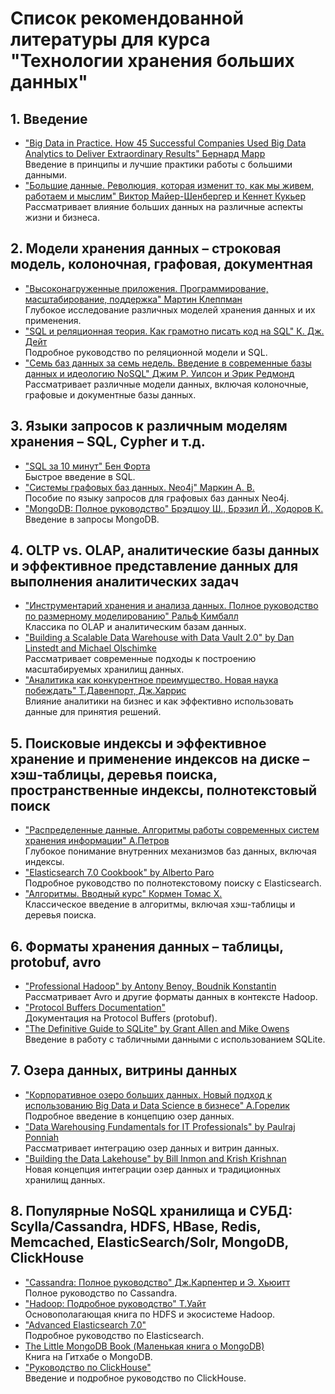 # Список рекомендованной литературы для курса "Технологии хранения больших данных"
## 1. Введение
- ["Big Data in Practice. How 45 Successful Companies Used Big Data Analytics to Deliver Extraordinary Results" Бернард Марр](https://www.litres.ru/book/bernard-marr/big-data-in-practice-how-45-successful-companies-used-big-dat-28277331/)    
Введение в принципы и лучшие практики работы с большими данными.   
- ["Большие данные. Революция, которая изменит то, как мы живем, работаем и мыслим" Виктор Майер-Шенбергер и Кеннет Кукьер](https://www.litres.ru/book/viktor-mayer-shenber/bolshie-dannye-revoluciya-kotoraya-izmenit-to-kak-my-6449497/)   
Рассматривает влияние больших данных на различные аспекты жизни и бизнеса.
## 2. Модели хранения данных – строковая модель, колоночная, графовая, документная
- ["Высоконагруженные приложения. Программирование, масштабирование, поддержка" Мартин Клеппман](https://www.litres.ru/book/martin-kleppman-1733/vysokonagruzhennye-prilozheniya-programmirovanie-mass-39100996/)    
Глубокое исследование различных моделей хранения данных и их применения.
- ["SQL и реляционная теория. Как грамотно писать код на SQL" К. Дж. Дейт](https://www.litres.ru/book/k-dzh-deyt/sql-i-relyacionnaya-teoriya-kak-gramotno-pisat-kod-na-sql-24499654/)    
Подробное руководство по реляционной модели и SQL.
- ["Семь баз данных за семь недель. Введение в современные базы данных и идеологию NoSQL" Джим Р. Уилсон и Эрик Редмонд](https://www.litres.ru/book/dzhim-r-uilson/sem-baz-dannyh-za-sem-nedel-vvedenie-v-sovremennye-bazy-dan-6090319/)    
Рассматривает различные модели данных, включая колоночные, графовые и документные базы данных.
## 3. Языки запросов к различным моделям хранения – SQL, Cypher и т.д.
- ["SQL за 10 минут" Бен Форта](https://www.labirint.ru/books/819364/)    
Быстрое введение в SQL.
- ["Системы графовых баз данных. Neo4j" Маркин А. В.](https://urait.ru/book/sistemy-grafovyh-baz-dannyh-neo4j-544089)    
Пособие по языку запросов для графовых баз данных Neo4j.
- ["MongoDB: Полное руководство" Брэдшоу Ш., Брэзил Й., Ходоров К.](https://dmkpress.com/catalog/computer/databases/978-5-97060-792-3/)    
Введение в запросы MongoDB.
## 4. OLTP vs. OLAP, аналитические базы данных и эффективное представление данных для выполнения аналитических задач
- ["Инструментарий хранения и анализа данных. Полное руководство по размерному моделированию" Ральф Кимбалл](https://www.ozon.ru/product/instrumentariy-hraneniya-i-analiza-dannyh-polnoe-rukovodstvo-po-razmernomu-modelirovaniyu-1543196655/)    
Классика по OLAP и аналитическим базам данных.
- ["Building a Scalable Data Warehouse with Data Vault 2.0" by Dan Linstedt and Michael Olschimke](https://www.logobook.ru/prod_show.php?object_uid=12791638)    
Рассматривает современные подходы к построению масштабируемых хранилищ данных.
- ["Аналитика как конкурентное преимущество. Новая наука побеждать" Т.Давенпорт, Дж.Харрис](https://megamarket.ru/catalog/details/analitika-kak-konkurentnoe-preimushestvo-100024875953/)    
Влияние аналитики на бизнес и как эффективно использовать данные для принятия решений.
## 5. Поисковые индексы и эффективное хранение и применение индексов на диске – хэш-таблицы, деревья поиска, пространственные индексы, полнотекстовый поиск
- ["Распределенные данные. Алгоритмы работы современных систем хранения информации" А.Петров](https://www.ozon.ru/product/raspredelennye-dannye-algoritmy-raboty-sovremennyh-sistem-hraneniya-informatsii-petrov-aleks-293390709/)    
Глубокое понимание внутренних механизмов баз данных, включая индексы.
- ["Elasticsearch 7.0 Cookbook" by Alberto Paro](https://www.ozon.ru/product/elasticsearch-7-0-cookbook-157734352/)    
Подробное руководство по полнотекстовому поиску с Elasticsearch.
- ["Алгоритмы. Вводный курс"  Кормен Томас Х.](https://www.ozon.ru/product/algoritmy-vvodnyy-kurs-kormen-tomas-h-340767503/)     
Классическое введение в алгоритмы, включая хэш-таблицы и деревья поиска.
## 6. Форматы хранения данных – таблицы, protobuf, avro
- ["Professional Hadoop" by Antony Benoy, Boudnik Konstantin](https://www.ozon.ru/product/professional-hadoop-antony-benoy-boudnik-konstantin-elektronnaya-kniga-936642571/)    
Рассматривает Avro и другие форматы данных в контексте Hadoop.
- ["Protocol Buffers Documentation"](https://protobuf.dev/overview/)    
Документация на Protocol Buffers (protobuf).
- ["The Definitive Guide to SQLite" by Grant Allen and Mike Owens](https://www.logobook.ru/prod_show.php?object_uid=11957164)    
Введение в работу с табличными данными с использованием SQLite.
## 7. Озера данных, витрины данных
- ["Корпоративное озеро больших данных. Новый подход к использованию Big Data и Data Science в бизнесе" А.Горелик](https://www.labirint.ru/books/956620/)    
Подробное введение в концепцию озер данных.
- ["Data Warehousing Fundamentals for IT Professionals" by Paulraj Ponniah](https://www.litres.ru/book/paulraj-ponniah/data-warehousing-fundamentals-for-it-professionals-31229297/)    
Рассматривает интеграцию озер данных и витрин данных.
- ["Building the Data Lakehouse" by Bill Inmon and Krish Krishnan](https://www.litres.ru/book/raznoe/building-the-data-warehouse-43489821/)    
Новая концепция интеграции озер данных и традиционных хранилищ данных.
## 8. Популярные NoSQL хранилища и СУБД: Scylla/Cassandra, HDFS, HBase, Redis, Memcached, ElasticSearch/Solr, MongoDB, ClickHouse
- ["Cassandra: Полное руководство" Дж.Карпентер и Э. Хьюитт](https://www.litres.ru/book/dzheff-karpenter/cassandra-polnoe-rukovodstvo-22780744/)    
Полное руководство по Cassandra.
- ["Hadoop: Подробное руководство" Т.Уайт](https://www.litres.ru/book/tom-uayt/hadoop-podrobnoe-rukovodstvo-6376507/)    
Основополагающая книга по HDFS и экосистеме Hadoop.
- ["Advanced Elasticsearch 7.0"](https://www.ozon.ru/product/advanced-elasticsearch-7-0-rasshirennyy-elasticsearch-7-0-na-angl-yaz-160038035/)    
Подробное руководство по Elasticsearch.
- [The Little MongoDB Book (Маленькая книга о MongoDB)](https://github.com/night-codes/The-Little-MongoDB-Book-rus)    
Книга на Гитхабе о MongoDB.   
- ["Руководство по ClickHouse"](https://clickhouse.com/docs/ru/getting-started/tutorial)    
Введение и подробное руководство по ClickHouse.
